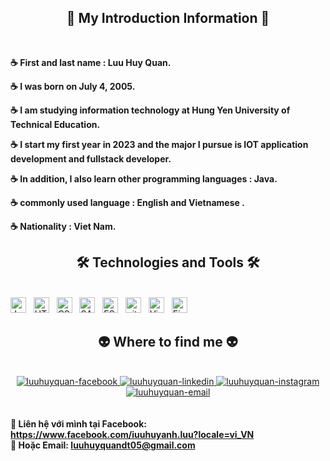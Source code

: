 <h2 align="center">📖 My Introduction Information 📖</h2>
<br>
<p><strong>☕ First and last name : Luu Huy Quan. </strong></p>
<p><strong>☕ I was born on July 4, 2005. </strong> </p>
<p><strong>☕ I am studying information technology at Hung Yen University of Technical Education. </strong></p>
<p><strong>☕ I start my first year in 2023 and the major I pursue is IOT application development and fullstack developer. </strong></p>
<p><strong>☕ In addition, I also learn other programming languages : Java. </strong></p>
<p><strong>☕ commonly used language : English and Vietnamese . </strong></p>
 
<p><strong>☕ Nationality : Viet Nam. </strong></p>



<!-- Trungquandev -->
<h2 align="center">🛠 Technologies and Tools 🛠</h2>
<br>
<!-- https://simpleicons.org/ -->
<span><img src="https://img.shields.io/badge/JavaScript-282C34?logo=javascript&logoColor=F7DF1E" alt="JavaScript logo" title="JavaScript" height="25" /></span>
&nbsp;
<span><img src="https://img.shields.io/badge/HTML5-282C34?logo=html5&logoColor=E34F26" alt="HTML5 logo" title="HTML5" height="25" /></span>
&nbsp;
<span><img src="https://img.shields.io/badge/CSS3-282C34?logo=css3&logoColor=1572B6" alt="CSS3 logo" title="CSS3" height="25" /></span>
&nbsp;
<span><img src="https://img.shields.io/badge/C-282C34?logo=c&logoColor=#A8B9CC" alt="SASS logo" title="SASS" height="25" /></span>
&nbsp;
<span><img src="https://img.shields.io/badge/Python-282C34?logo=python&logoColor=#3776AB" alt="ESLint logo" title="ESLint" height="25" /></span>
&nbsp;
<span><img src="https://img.shields.io/badge/git-282C34?logo=git&logoColor=F05032" alt="git logo" title="git" height="25" /></span>
&nbsp;
<span><img src="https://img.shields.io/badge/VS%20Code-282C34?logo=visual-studio-code&logoColor=007ACC" alt="Visual Studio Code logo" title="Visual Studio Code" height="25" /></span>
&nbsp;
<span><img src="https://img.shields.io/badge/C++-282C34?logo=cplusplus&logoColor=#00599C" alt="Firebase logo" title="Firebase" height="25" /></span>
&nbsp;


<br>
<h2 align="center">👽 Where to find me 👽</h2>
<br>
<!-- https://icons8.com -->
<div align="center">
  <a href="https://www.facebook.com/iuuhuyanh.luu" target="blank">
    <img src="https://img.icons8.com/bubbles/100/000000/facebook-new.png" alt="luuhuyquan-facebook" />
  </a>
  <a href="https://www.instagram.com/luuhuyquan04/" target="blank">
    <img src="https://img.icons8.com/bubbles/100/000000/linkedin.png" alt="luuhuyquan-linkedin" />
  </a>
  <a href="https://www.instagram.com/luuhuyquan04/" target="blank">
    <img src="https://img.icons8.com/bubbles/100/000000/instagram.png" alt="luuhuyquan-instagram" />
  </a>
  <a href="mailto:luuhuyquandt05@gmail.com" target="top">
    <img src="https://img.icons8.com/bubbles/100/000000/apple-mail.png" alt="luuhuyquan-email" />
  </a>
</div>

<br>

  <br>
  <strong>🔗 Liên hệ với mình tại Facebook: <a href="https://www.facebook.com/iuuhuyanh.luu?locale=vi_VN" target="_blank">https://www.facebook.com/iuuhuyanh.luu?locale=vi_VN</a></strong>
  <br>
  <strong>📧 Hoặc Email: <a href="mailto:luuhuyquandt05@gmail.com" target="_top">luuhuyquandt05@gmail.com</a></strong>
</p>
</div>

